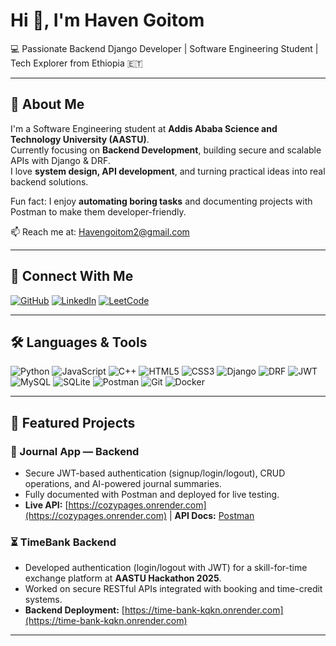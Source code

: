 # Hi 👋, I'm Haven Goitom

💻 Passionate Backend Django Developer | Software Engineering Student | Tech Explorer from Ethiopia 🇪🇹

---

## 🚀 About Me
I'm a Software Engineering student at **Addis Ababa Science and Technology University (AASTU)**.  
Currently focusing on **Backend Development**, building secure and scalable APIs with Django & DRF.  
I love **system design, API development**, and turning practical ideas into real backend solutions.  

Fun fact: I enjoy **automating boring tasks** and documenting projects with Postman to make them developer-friendly.  

📫 Reach me at: [Havengoitom2@gmail.com](mailto:Havengoitom2@gmail.com)

---

## 🔗 Connect With Me
[![GitHub](https://img.shields.io/badge/GitHub-HavenGoitom-181717?style=for-the-badge&logo=github)](https://github.com/HavenGoitom)
[![LinkedIn](https://img.shields.io/badge/LinkedIn-HavenGoitom-0A66C2?style=for-the-badge&logo=linkedin)](https://www.linkedin.com/in/haven-goitom-6b17492b6/?utm_source=share&utm_campaign=share_via&utm_content=profile&utm_medium=android_app)
[![LeetCode](https://img.shields.io/badge/LeetCode-haveng-F79F1F?style=for-the-badge&logo=leetcode)](https://leetcode.com/u/haveng/)

---

## 🛠️ Languages & Tools
![Python](https://img.shields.io/badge/Python-3776AB?style=for-the-badge&logo=python&logoColor=white)
![JavaScript](https://img.shields.io/badge/JavaScript-F7DF1E?style=for-the-badge&logo=javascript&logoColor=black)
![C++](https://img.shields.io/badge/C++-00599C?style=for-the-badge&logo=c%2B%2B&logoColor=white)
![HTML5](https://img.shields.io/badge/HTML5-E34F26?style=for-the-badge&logo=html5&logoColor=white)
![CSS3](https://img.shields.io/badge/CSS3-1572B6?style=for-the-badge&logo=css3&logoColor=white)
![Django](https://img.shields.io/badge/Django-092E20?style=for-the-badge&logo=django)
![DRF](https://img.shields.io/badge/Django%20REST%20Framework-092E20?style=for-the-badge&logo=django)
![JWT](https://img.shields.io/badge/JWT-000000?style=for-the-badge&logo=jsonwebtokens&logoColor=white)
![MySQL](https://img.shields.io/badge/MySQL-4479A1?style=for-the-badge&logo=mysql&logoColor=white)
![SQLite](https://img.shields.io/badge/SQLite-003B57?style=for-the-badge&logo=sqlite&logoColor=white)
![Postman](https://img.shields.io/badge/Postman-FF6C37?style=for-the-badge&logo=postman&logoColor=white)
![Git](https://img.shields.io/badge/Git-F05032?style=for-the-badge&logo=git&logoColor=white)
![Docker](https://img.shields.io/badge/Docker-2496ED?style=for-the-badge&logo=docker&logoColor=white)

---

## 📌 Featured Projects

### 🔧 Journal App — Backend
- Secure JWT-based authentication (signup/login/logout), CRUD operations, and AI-powered journal summaries.  
- Fully documented with Postman and deployed for live testing.  
- **Live API:** [https://cozypages.onrender.com](https://cozypages.onrender.com) | **API Docs:** [Postman](https://documenter.getpostman.com/view/44518762/2sB34kDyiT)

### ⏳ TimeBank Backend
- Developed authentication (login/logout with JWT) for a skill-for-time exchange platform at **AASTU Hackathon 2025**.  
- Worked on secure RESTful APIs integrated with booking and time-credit systems.  
- **Backend Deployment:** [https://time-bank-kqkn.onrender.com](https://time-bank-kqkn.onrender.com)

---
